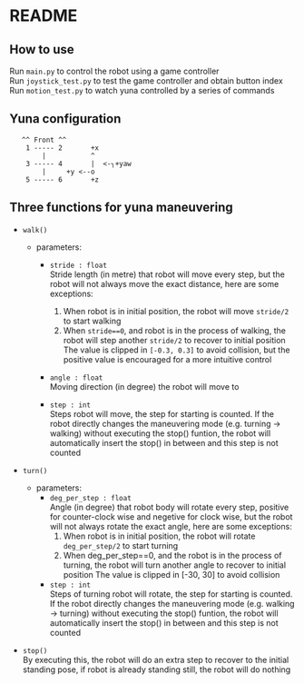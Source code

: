 # README
## How to use

Run `main.py` to control the robot using a game controller  
Run `joystick_test.py` to test the game controller and obtain button index  
Run `motion_test.py` to watch yuna controlled by a series of commands

## Yuna configuration

       ^^ Front ^^   
        1 ----- 2       +x  
            |           ^  
        3 ----- 4       |  <-╮+yaw   
            |     +y <--o    
        5 ----- 6       +z     

## Three functions for yuna maneuvering
- `walk()`
    - parameters:
        - `stride : float`  
            Stride length (in metre) that robot will move every step, but the robot will not always move the exact distance, here are some exceptions:
            1. When robot is in initial position, the robot will move `stride/2` to start walking
            2. When `stride==0`, and robot is in the process of walking, the robot will step another `stride/2` to recover to initial position
    The value is clipped in `[-0.3, 0.3]` to avoid collision, but the positive value is encouraged for a more intuitive control  

        - `angle : float`  
            Moving direction (in degree) the robot will move to  

        - `step : int`  
    Steps robot will move, the step for starting is counted. If the robot directly changes the maneuvering mode (e.g. turning -> walking) without executing the stop() funtion, the robot will automatically insert the stop() in between and this step is not counted  

- `turn()`  
  - parameters:  
      - `deg_per_step : float`  
          Angle (in degree) that robot body will rotate every step, positive for counter-clock wise and negetive for clock wise, but the robot will not always rotate the exact angle, here are some exceptions:  
          1. When robot is in initial position, the robot will rotate `deg_per_step/2` to start turning  
          2. When deg_per_step==0, and the robot is in the process of turning, the robot will turn another angle to recover to initial position
              The value is clipped in [-30, 30] to avoid collision
      - `step : int`  
          Steps of turning robot will rotate, the step for starting is counted. If the robot directly changes the maneuvering mode (e.g. walking -> turning) 
          without executing the stop() funtion, the robot will automatically insert the stop() in between and this step is not counted  

-   `stop()`  
    By executing this, the robot will do an extra step to recover to the initial standing pose, if robot is already standing still, the robot will do nothing  